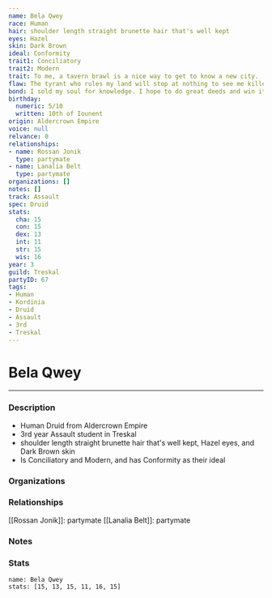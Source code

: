 ```yaml
---
name: Bela Qwey
race: Human
hair: shoulder length straight brunette hair that's well kept
eyes: Hazel
skin: Dark Brown
ideal: Conformity
trait1: Conciliatory
trait2: Modern
trait: To me, a tavern brawl is a nice way to get to know a new city.
flaw: The tyrant who rules my land will stop at nothing to see me killed.
bond: I sold my soul for knowledge. I hope to do great deeds and win it back.
birthday:
  numeric: 5/10
  written: 10th of Iounent
origin: Aldercrown Empire
voice: null
relvance: 0
relationships:
- name: Rossan Jonik
  type: partymate
- name: Lanalia Belt
  type: partymate
organizations: []
notes: []
track: Assault
spec: Druid
stats:
  cha: 15
  con: 15
  dex: 13
  int: 11
  str: 15
  wis: 16
year: 3
guild: Treskal
partyID: 67
tags:
- Human
- Kordinia
- Druid
- Assault
- 3rd
- Treskal
---
```

# Bela Qwey
---
### Description
- Human Druid from Aldercrown Empire
- 3rd year Assault student in Treskal
- shoulder length straight brunette hair that's well kept, Hazel eyes, and Dark Brown skin
- Is Conciliatory and Modern, and has Conformity as their ideal

### Organizations

### Relationships
[[Rossan Jonik]]: partymate
[[Lanalia Belt]]: partymate

### Notes

### Stats
```statblock
name: Bela Qwey
stats: [15, 13, 15, 11, 16, 15]
```